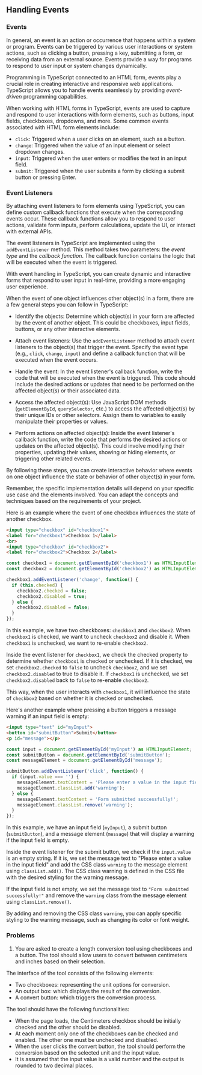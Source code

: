## Handling Events

### Events

In general, an event is an action or occurrence that happens within a system or program. Events can be triggered by various user interactions or system actions, such as clicking a button, pressing a key, submitting a form, or receiving data from an external source. Events provide a way for programs to respond to user input or system changes dynamically.

Programming in TypeScript connected to an HTML form, events play a crucial role in creating interactive and responsive web applications. TypeScript allows you to handle events seamlessly by providing *event-driven* programming capabilities.

When working with HTML forms in TypeScript, events are used to capture and respond to user interactions with form elements, such as buttons, input fields, checkboxes, dropdowns, and more. Some common events associated with HTML form elements include:

- `click`: Triggered when a user clicks on an element, such as a button.
- `change`: Triggered when the value of an input element or select dropdown changes.
- `input`: Triggered when the user enters or modifies the text in an input field.
- `submit`: Triggered when the user submits a form by clicking a submit button or pressing Enter.

### Event Listeners

By attaching event listeners to form elements using TypeScript, you can define custom callback functions that execute when the corresponding events occur. These callback functions allow you to respond to user actions, validate form inputs, perform calculations, update the UI, or interact with external APIs.

The event listeners in TypeScript are implemented using the `addEventListener` method. This method takes two parameters: the *event type* and the *callback function*. The callback function contains the logic that will be executed when the event is triggered.

With event handling in TypeScript, you can create dynamic and interactive forms that respond to user input in real-time, providing a more engaging user experience.

When the event of one object influences other object(s) in a form, there are a few general steps you can follow in TypeScript:

- Identify the objects: Determine which object(s) in your form are affected by the event of another object. This could be checkboxes, input fields, 
buttons, or any other interactive elements.

- Attach event listeners: Use the `addEventListener` method to attach event listeners to the object(s) that trigger the event. Specify the event type (e.g., `click`, `change`, `input`) and define a callback function that will be executed when the event occurs.

- Handle the event: In the event listener's callback function, write the code that will be executed when the event is triggered. This code should include the desired actions or updates that need to be performed on the affected object(s) or their associated data.

- Access the affected object(s): Use JavaScript DOM methods (`getElementById`, `querySelector`, etc.) to access the affected object(s) by their unique IDs or other selectors. Assign them to variables to easily manipulate their properties or values.

- Perform actions on affected object(s): Inside the event listener's callback function, write the code that performs the desired actions or updates on the affected object(s). This could involve modifying their properties, updating their values, showing or hiding elements, or triggering other related events.

By following these steps, you can create interactive behavior where events on one object influence the state or behavior of other object(s) in your form.

Remember, the specific implementation details will depend on your specific use case and the elements involved. You can adapt the concepts and techniques based on the requirements of your project.

Here is an example where the event of one checkbox influences the state of another checkbox.

```html
<input type="checkbox" id="checkbox1">
<label for="checkbox1">Checkbox 1</label>
<br>
<input type="checkbox" id="checkbox2">
<label for="checkbox2">Checkbox 2</label>
```


```typescript
const checkbox1 = document.getElementById('checkbox1') as HTMLInputElement;
const checkbox2 = document.getElementById('checkbox2') as HTMLInputElement;

checkbox1.addEventListener('change', function() {
  if (this.checked) {
    checkbox2.checked = false;
    checkbox2.disabled = true;
  } else {
    checkbox2.disabled = false;
  }
});
```

In this example, we have two checkboxes: `checkbox1` and `checkbox2`. When `checkbox1` is checked, we want to uncheck `checkbox2` and disable it. When `checkbox1` is unchecked, we want to re-enable `checkbox2`.

Inside the event listener for `checkbox1`, we check the checked property to determine whether `checkbox1` is checked or unchecked. If it is checked, we set `checkbox2.checked` to `false` to uncheck `checkbox2`, and we set `checkbox2.disabled` to true to disable it. If `checkbox1` is unchecked, we set `checkbox2.disabled` back to `false` to re-enable `checkbox2`.

This way, when the user interacts with `checkbox1`, it will influence the state of `checkbox2` based on whether it is checked or unchecked.

Here's another example where pressing a button triggers a message warning if an input field is empty:

```html
<input type="text" id="myInput">
<button id="submitButton">Submit</button>
<p id="message"></p>
```

```typescript
const input = document.getElementById('myInput') as HTMLInputElement;
const submitButton = document.getElementById('submitButton');
const messageElement = document.getElementById('message');

submitButton.addEventListener('click', function() {
  if (input.value === '') {
    messageElement.textContent = 'Please enter a value in the input field.';
    messageElement.classList.add('warning');
  } else {
    messageElement.textContent = 'Form submitted successfully!';
    messageElement.classList.remove('warning');
  }
});
```

In this example, we have an input field (`myInput`), a submit button (`submitButton`), and a message element (`message`) that will display a warning if the input field is empty.

Inside the event listener for the submit button, we check if the `input.value` is an empty string. If it is, we set the message text to "Please enter a value in the input field" and add the CSS class `warning` to the message element using `classList.add()`. The CSS class warning is defined in the CSS file with the desired styling for the warning message.

If the input field is not empty, we set the message text to `"Form submitted successfully!"` and remove the `warning` class from the message element using `classList.remove()`.

By adding and removing the CSS class `warning`, you can apply specific styling to the warning message, such as changing its color or font weight.

### Problems

1. You are asked to create a length conversion tool using checkboxes and a button. The tool should allow users to convert between centimeters and inches based on their selection.

The interface of the tool consists of the following elements:

- Two checkboxes: representing the unit options for conversion.
- An output box: which displays the result of the conversion.
- A convert button: which triggers the conversion process.

The tool should have the following functionalities:

- When the page loads, the Centimeters checkbox should be initially checked and the other should be disabled.
- At each moment only one of the checkboxes can be checked and enabled. The other one must be unchecked and disabled.
- When the user clicks the convert button, the tool should perform the conversion based on the selected unit and the input value.
- It is assumed that the input value is a valid number and the output is rounded to two decimal places.